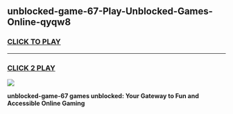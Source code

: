 
## unblocked-game-67-Play-Unblocked-Games-Online-qyqw8
<h3>
<a href="https://premium76.site?title=unblocked-game-67&ref=24A">CLICK TO PLAY</a></h3>
<hr>

<h3>
<a href="https://premium76.site?title=unblocked-game-67&ref=24A">CLICK 2 PLAY</a>
  
</h3>

<a href="https://premium76.site?title=unblocked-game-67&ref=24A"><img src="https://clearcache.store/games.png"></a>


**unblocked-game-67 games unblocked: Your Gateway to Fun and Accessible Online Gaming**
